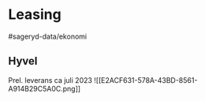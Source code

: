 # Leasing

#sageryd-data/ekonomi


## Hyvel
Prel. leverans ca juli 2023
![[E2ACF631-578A-43BD-8561-A914B29C5A0C.png]]